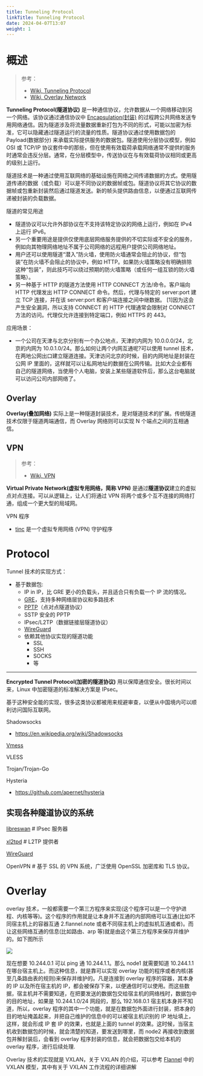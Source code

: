 ```yaml
---
title: Tunneling Protocol
linkTitle: Tunneling Protocol
date: 2024-04-07T13:07
weight: 1
---
```


# 概述

> 参考：
>
> - [Wiki, Tunneling Protocol](https://en.wikipedia.org/wiki/Tunneling_protocol)
> - [Wiki, Overlay Network](https://en.wikipedia.org/wiki/Overlay_network)

**Tunneling Protocol(隧道协议)** 是一种通信协议，允许数据从一个网络移动到另一个网络。该协议通过通信协议中 [Encapsulation(封装)](/docs/4.数据通信/Protocol/通信协议.md#Encapsulation(封装)) 的过程跨公共网络发送专用网络通信。因为隧道涉及将流量数据重新打包为不同的形式，可能以加密为标准，它可以隐藏通过隧道运行的流量的性质。隧道协议通过使用数据包的 Payload(数据部分) 来承载实际提供服务的数据包。隧道使用分层协议模型，例如 OSI 或 TCP/IP 协议套件中的那些，但在使用有效载荷承载网络通常不提供的服务时通常会违反分层。通常，在分层模型中，传送协议在与有效载荷协议相同或更高的级别上运行。

隧道技术是一种通过使用互联网络的基础设施在网络之间传递数据的方式。使用隧道传递的数据（或负载）可以是不同协议的数据帧或包。隧道协议将其它协议的数据帧或包重新封装然后通过隧道发送。新的帧头提供路由信息，以便通过互联网传递被封装的负载数据。

隧道的常见用途

- 隧道协议可以允许外部协议在不支持该特定协议的网络上运行，例如在 IPv4 上运行 IPv6。
- 另一个重要用途是提供仅使用底层网络服务提供的不切实际或不安全的服务，例如向其物理网络地址不属于公司网络的远程用户提供公司网络地址。
- 用户还可以使用隧道“潜入”防火墙，使用防火墙通常会阻止的协议，但“包装”在防火墙不会阻止的协议中，例如 HTTP。如果防火墙策略没有明确排除这种“包装”，则此技巧可以绕过预期的防火墙策略（或任何一组互锁的防火墙策略）。
- 另一种基于 HTTP 的隧道方法使用 HTTP CONNECT 方法/命令。客户端向 HTTP 代理发出 HTTP CONNECT 命令。然后，代理与特定的 server:port 建立 TCP 连接，并在该 server:port 和客户端连接之间中继数据。 \[1]因为这会产生安全漏洞，所以支持 CONNECT 的 HTTP 代理通常会限制对 CONNECT 方法的访问。代理仅允许连接到特定端口，例如 HTTPS 的 443。

应用场景：

- 一个公司在天津与北京分别有一个办公地点，天津的内网为 10.0.0.0/24，北京的内网为 10.0.1.0/24。那么如何让两个内网互通呢?可以使用 tunnel 技术，在两地公网出口建立隧道连接。天津访问北京的时候，目的内网地址是封装在公网 IP 里面的，这样就可以让私网地址的数据在公网传输。比如大企业都有自己的隧道网络，当使用个人电脑，安装上某些隧道软件后，那么这台电脑就可以访问公司内部网络了。

## Overlay

**Overlay(叠加网络)** 实际上是一种隧道封装技术，是对隧道技术的扩展。传统隧道技术仅限于隧道两端通信，而 Overlay 网络则可以实现 N 个端点之间的互相通信。

## VPN

> 参考：
>
> - [Wiki, VPN](https://en.wikipedia.org/wiki/Virtual_private_network)

**Virtual Private Network(虚拟专用网络，简称 VPN)** 是通过**隧道协议**建立的虚拟点对点连接。可以从逻辑上，让人们将通过 VPN 将两个或多个互不连接的网络打通，组成一个更大型的局域网。

VPN 程序

- [tinc](https://github.com/gsliepen/tinc) 是一个虚拟专用网络 (VPN) 守护程序

# Protocol

Tunnel 技术的实现方式：

- 基于数据包:
  - IP in IP，比 GRE 更小的负载头，并且适合只有负载一个 IP 流的情况。
  - [GRE](/docs/4.数据通信/Protocol/Tunneling%20Protocol/GRE.md)，支持多种网络层协议和多路技术
  - [PPTP](/docs/4.数据通信/Protocol/Tunneling%20Protocol/PPTP.md)（点对点隧道协议）
  - SSTP 安全的 PPTP
  - IPsec/L2TP（数据链接层隧道协议）
  - [WireGuard](/docs/4.数据通信/Protocol/Tunneling%20Protocol/WireGuard/WireGuard.md)
  - 依赖其他协议实现的隧道功能
    - SSL
    - SSH
    - SOCKS
    - 等

---

**Encrypted Tunnel Protocol(加密的隧道协议)** 用以保障通信安全。很长时间以来，Linux 中加密隧道的标准解决方案是 IPsec。

基于这种安全能的实现，很多这类协议都被用来规避审查，以便从中国境内可以顺利访问国际互联网。

Shadowsocks

- https://en.wikipedia.org/wiki/Shadowsocks

[Vmess](/docs/4.数据通信/Protocol/Tunneling%20Protocol/Vmess.md)

VLESS

Trojan/Trojan-Go

Hysteria

- https://github.com/apernet/hysteria

## 实现各种隧道协议的系统

[libreswan](https://github.com/libreswan/libreswan) # IPsec 服务器

[xl2tpd](https://github.com/xelerance/xl2tpd) # L2TP 提供者

[WireGuard](/docs/4.数据通信/Protocol/Tunneling%20Protocol/WireGuard/WireGuard.md)

OpenVPN # 基于 SSL 的 VPN 系统，广泛使用 OpenSSL 加密库和 TLS 协议。

# Overlay

overlay 技术，一般都需要一个第三方程序来实现(这个程序可以是一个守护进程、内核等等)。这个程序的作用就是让本身并不互通的内部网络可以互通(比如不同宿主机上的容器互通 2.flannel.note 或者不同宿主机上的虚拟机互通或者)。而让这些网络互通的信息(比如路由、arp 等)就是由这个第三方程序来保存并维护的。如下图所示

![](https://notes-learning.oss-cn-beijing.aliyuncs.com/qw0o0m/1616160946658-7d2f69f8-d44e-4bd6-981c-5752d093bdff.jpeg)

现在想要 10.244.0.1 可以 ping 通 10.244.1.1。那么 node1 就需要知道 10.244.1.1 在哪台宿主机上。而这种信息，就是靠可以实现 overlay 功能的程序或者内核(甚至几条路由表的规则)来保存并维护的。凡是连接到 overlay 程序的容器，其本身的 IP 以及所在宿主机的 IP，都会被保存下来，以便通信时可以使用。而这些数据，宿主机并不需要知道，在把要发送的数据包交给宿主机的网络栈时，数据包中的目的地址，如果是 10.244.1.0/24 网段的，那么 192.168.0.1 宿主机本身并不知道，所以，overlay 程序的其中一个功能，就是在数据包外面进行封装，把本身的目的地址掩盖起来，并把自己维护的信息中的可以被宿主机识别的 IP 地址填上，这样，就会形成 IP 套 IP 的效果，也就是上面的 tunnel 的效果。这时候，当宿主机收到数据包的时候，就会清楚的知道，要发送到哪里，而 node2 再接收到数据包并解封装后，会看到 overlay 程序封装的信息，就会把数据包交给本机的 overlay 程序，进行后续处理.

Overlay 技术的实现就是 VXLAN，关于 VXLAN 的介绍，可以参考 [Flannel](/docs/10.云原生/Kubernetes/Kubernetes%20网络/CNI/Flannel.md) 中的 VXLAN 模型，其中有关于 VXLAN 工作流程的详细讲解

